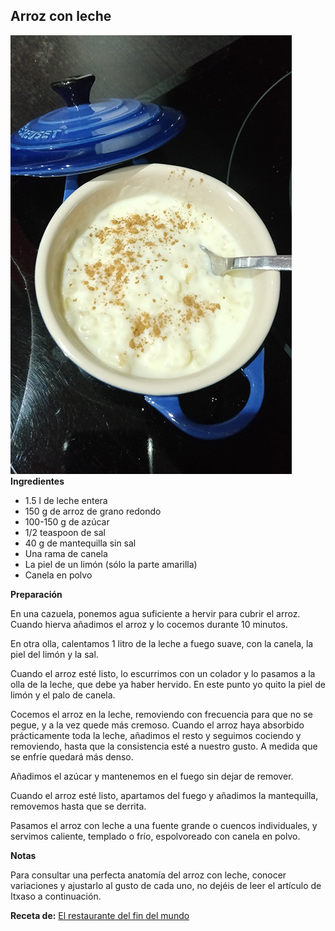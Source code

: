 ## Arroz con leche

![Arroz con leche](../../uploads/images/arroz-con-leche.jpg "Arroz con leche")
**Ingredientes**
- 1.5 l de leche entera
- 150 g de arroz de grano redondo
- 100-150 g de azúcar
- 1/2 teaspoon de sal
- 40 g de mantequilla sin sal
- Una rama de canela
- La piel de un limón (sólo la parte amarilla)
- Canela en polvo

**Preparación**

En una cazuela, ponemos agua suficiente a hervir para cubrir el arroz. Cuando hierva añadimos el arroz y lo cocemos durante 10 minutos.

En otra olla, calentamos 1 litro de la leche a fuego suave, con la canela, la piel del limón y la sal.

Cuando el arroz esté listo, lo escurrimos con un colador y lo pasamos a la olla de la leche, que debe ya haber hervido. En este punto yo quito la piel de limón y el palo de canela.

Cocemos el arroz en la leche, removiendo con frecuencia para que no se pegue, y a la vez quede más cremoso. Cuando el arroz haya absorbido prácticamente toda la leche, añadimos el resto y seguimos cociendo y removiendo, hasta que la consistencia esté a nuestro gusto. A medida que se enfríe quedará más denso.

Añadimos el azúcar y mantenemos en el fuego sin dejar de remover.

Cuando el arroz esté listo, apartamos del fuego y añadimos la mantequilla, removemos hasta que se derrita.

Pasamos el arroz con leche a una fuente grande o cuencos individuales, y servimos caliente, templado o frío, espolvoreado con canela en polvo.

**Notas**

Para consultar una perfecta anatomía del arroz con leche, conocer variaciones y ajustarlo al gusto de cada uno, no dejéis de leer el artículo de Itxaso a continuación.

**Receta de:** [El restaurante del fin del mundo](http://restaurantefinmundo.blogspot.com.es/2014/09/anatomia-del-arroz-con-leche.html)

<!-- 
	-- http://blogmegasilvita.com/2014/10/arroz-con-leche-receta-definitiva.html
	-- http://www.sophiebakery.es/2015/10/como-hacer-arroz-con-leche-perfecto-7.html
	-- http://smittenkitchen.com/blog/2009/01/vanilla-almond-rice-pudding
	-- http://smittenkitchen.com/blog/2010/02/arroz-con-leche-rice-pudding
	-->